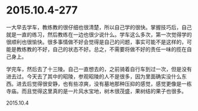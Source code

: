 2015.10.4-277
=============
一大早去学车，教练教的很仔细也很清楚，所以自己学的很快。掌握技巧后，自己就是一直的练习，然后教练在一边也很少说什么。学车这么多次，第一次觉得学的很顺利也很愉快。很多事情做不好会觉得是自己的问题，事实可能不是这样的，可能是教练教的不好，自己的状态不好。总之，不需要将做不好的责任一味的揽在自己身上。

学完车，然后去了十三陵。自己一直想去的，之前骑着自行车到过一次，但是没有进去过。今天去了其中的昭陵，参观昭陵的人不是很多，因为里面确实没什么东西。进去后觉得很安静，也有些凉爽，没有墓地那种压抑的感觉，感觉更像是一栋寺庙。而且觉得这里真的是一片风水宝地，树木很茂盛，果树结的果子也很多。

2015.10.4